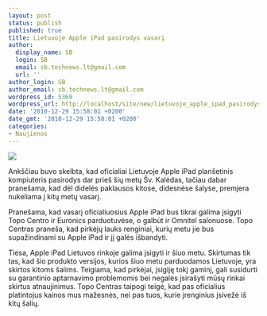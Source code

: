 ```yaml
---
layout: post
status: publish
published: true
title: Lietuvoje Apple iPad pasirodys vasarį
author:
  display_name: SB
  login: SB
  email: sb.technews.lt@gmail.com
  url: ''
author_login: SB
author_email: sb.technews.lt@gmail.com
wordpress_id: 5369
wordpress_url: http://localhost/site/new/lietuvoje_apple_ipad_pasirodys_vasari/
date: '2010-12-29 15:58:01 +0200'
date_gmt: '2010-12-29 15:58:01 +0200'
categories:
- Naujienos
---
```

<div class="imgright"><img src="http://t3.gstatic.com/images?q=tbn:pgRDaGlekoMfsM:http://www.pma-show.com/news_images/00668_apple-ipad-photo.jpg"  /></div>
<p>Ankščiau buvo skelbta, kad oficialiai Lietuvoje Apple iPad planšetinis kompiuteris pasirodys dar prieš šių metų Šv. Kalėdas, tačiau dabar pranešama, kad dėl didelės paklausos kitose, didesnėse šalyse, premjera nukeliama į kitų metų vasarį.</p>
<p>Pranešama, kad vasarį oficialiuosius Apple iPad bus tikrai galima įsigyti Topo Centro ir Euronics parduotuvėse, o galbūt ir Omnitel salonuose. Topo Centras praneša, kad pirkėjų lauks renginiai, kurių metu jie bus supažindinami su Apple iPad ir jį galės išbandyti.</p>
<p>Tiesa, Apple iPad Lietuvos rinkoje galima įsigyti ir šiuo metu. Skirtumas tik tas, kad šio produkto versijos, kurios šiuo metu parduodamos Lietuvoje, yra skirtos kitoms šalims. Teigiama, kad pirkėjai, įsigiję tokį gaminį, gali susidurti su garantinio aptarnavimo problemomis bei negalės įsirašyti mūsų rinkai skirtus atnaujinimus. Topo Centras taipogi teigė, kad pas oficialius platintojus kainos mus mažesnės, nei pas tuos, kurie įrenginius įsivežė iš kitų šalių.<br /></p>
